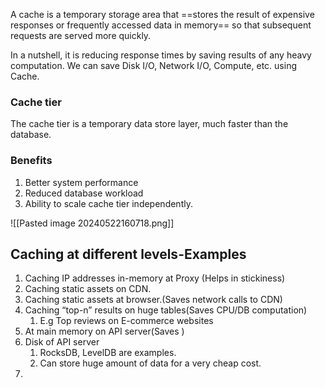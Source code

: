 A cache is a temporary storage area that ==stores the result of expensive responses or frequently accessed data in memory== so that subsequent requests are served more quickly.

In a nutshell, it is reducing response times by saving results of any heavy computation. We can save Disk I/O, Network I/O, Compute, etc. using Cache.

### Cache tier
The cache tier is a temporary data store layer, much faster than the database.
### Benefits
1. Better system performance
2. Reduced database workload
3. Ability to scale cache tier independently.

![[Pasted image 20240522160718.png]]

## Caching at different levels-Examples
1. Caching IP addresses in-memory at Proxy (Helps in stickiness)
2. Caching static assets on CDN.
3. Caching static assets at browser.(Saves network calls to CDN)
4. Caching “top-n” results on huge tables(Saves CPU/DB computation)
	1. E.g Top reviews on E-commerce websites
5. At main memory on API server(Saves )
6. Disk of API server
	1. RocksDB, LevelDB are examples. 
	2. Can store huge amount of data for a very cheap cost.
7. 

